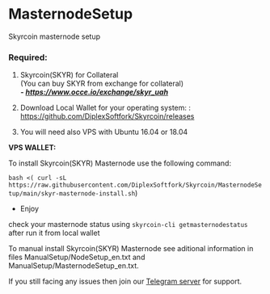# MasternodeSetup
Skyrcoin masternode setup



### Required:

1. Skyrcoin(SKYR) for Collateral <br>
(You can buy SKYR from exchange for collateral) <br>
***- https://www.occe.io/exchange/skyr_uah <br>***

2. Download Local Wallet for your operating system: : https://github.com/DiplexSoftfork/Skyrcoin/releases

3. You will need also VPS with Ubuntu 16.04 or 18.04

**VPS WALLET:**

To install Skyrcoin(SKYR) Masternode use the following command:

`bash <( curl -sL https://raw.githubusercontent.com/DiplexSoftfork/Skyrcoin/MasternodeSetup/main/skyr-masternode-install.sh`)

- Enjoy

check your masternode status using `skyrcoin-cli getmasternodestatus` after run it from local wallet

To manual install Skyrcoin(SKYR) Masternode see aditional information in files ManualSetup/NodeSetup_en.txt and  ManualSetup/MasternodeSetup_en.txt.

If you still facing any issues then join our <a href="https://t.me/Skynet_Research_coin">Telegram server</a> for support.

